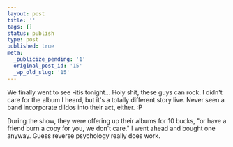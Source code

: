 ```yaml
---
layout: post
title: ''
tags: []
status: publish
type: post
published: true
meta:
  _publicize_pending: '1'
  original_post_id: '15'
  _wp_old_slug: '15'
---
```

We finally went to see -itis tonight...  Holy shit, these guys can rock.  I didn't care for the album I heard, but it's a totally different story live.  Never seen a band incorporate dildos into their act, either.  :P

During the show, they were offering up their albums for 10 bucks, "or have a friend burn a copy for you, we don't care."  I went ahead and bought one anyway.  Guess reverse psychology really does work.
